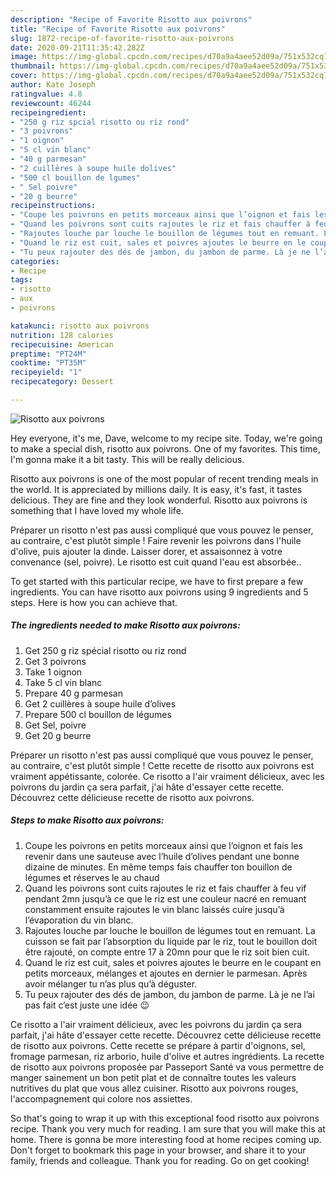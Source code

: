 ```yaml
---
description: "Recipe of Favorite Risotto aux poivrons"
title: "Recipe of Favorite Risotto aux poivrons"
slug: 1872-recipe-of-favorite-risotto-aux-poivrons
date: 2020-09-21T11:35:42.282Z
image: https://img-global.cpcdn.com/recipes/d70a9a4aee52d09a/751x532cq70/risotto-aux-poivrons-photo-principale-de-la-recette.jpg
thumbnail: https://img-global.cpcdn.com/recipes/d70a9a4aee52d09a/751x532cq70/risotto-aux-poivrons-photo-principale-de-la-recette.jpg
cover: https://img-global.cpcdn.com/recipes/d70a9a4aee52d09a/751x532cq70/risotto-aux-poivrons-photo-principale-de-la-recette.jpg
author: Kate Joseph
ratingvalue: 4.8
reviewcount: 46244
recipeingredient:
- "250 g riz spcial risotto ou riz rond"
- "3 poivrons"
- "1 oignon"
- "5 cl vin blanc"
- "40 g parmesan"
- "2 cuillères à soupe huile dolives"
- "500 cl bouillon de lgumes"
- " Sel poivre"
- "20 g beurre"
recipeinstructions:
- "Coupe les poivrons en petits morceaux ainsi que l’oignon et fais les revenir dans une sauteuse avec l’huile d’olives pendant une bonne dizaine de minutes. En même temps fais chauffer ton bouillon de légumes et réserves le au chaud"
- "Quand les poivrons sont cuits rajoutes le riz et fais chauffer à feu vif pendant 2mn jusqu’à ce que le riz est une couleur nacré en remuant constamment ensuite rajoutes le vin blanc laissés cuire jusqu’à l’évaporation du vin blanc."
- "Rajoutes louche par louche le bouillon de légumes tout en remuant. La cuisson se fait par l’absorption du liquide par le riz, tout le bouillon doit être rajouté, on compte entre 17 à 20mn pour que le riz soit bien cuit."
- "Quand le riz est cuit, sales et poivres ajoutes le beurre en le coupant en petits morceaux, mélanges et ajoutes en dernier le parmesan. Après avoir mélanger tu n’as plus qu’à déguster."
- "Tu peux rajouter des dés de jambon, du jambon de parme. Là je ne l’ai pas fait c’est juste une idée 😉"
categories:
- Recipe
tags:
- risotto
- aux
- poivrons

katakunci: risotto aux poivrons 
nutrition: 128 calories
recipecuisine: American
preptime: "PT24M"
cooktime: "PT35M"
recipeyield: "1"
recipecategory: Dessert

---
```



![Risotto aux poivrons](https://img-global.cpcdn.com/recipes/d70a9a4aee52d09a/751x532cq70/risotto-aux-poivrons-photo-principale-de-la-recette.jpg)

Hey everyone, it's me, Dave, welcome to my recipe site. Today, we're going to make a special dish, risotto aux poivrons. One of my favorites. This time, I'm gonna make it a bit tasty. This will be really delicious.

Risotto aux poivrons is one of the most popular of recent trending meals in the world. It is appreciated by millions daily. It is easy, it's fast, it tastes delicious. They are fine and they look wonderful. Risotto aux poivrons is something that I have loved my whole life.

Préparer un risotto n&#39;est pas aussi compliqué que vous pouvez le penser, au contraire, c&#39;est plutôt simple ! Faire revenir les poivrons dans l&#39;huile d&#39;olive, puis ajouter la dinde. Laisser dorer, et assaisonnez à votre convenance (sel, poivre). Le risotto est cuit quand l&#39;eau est absorbée..


To get started with this particular recipe, we have to first prepare a few ingredients. You can have risotto aux poivrons using 9 ingredients and 5 steps. Here is how you can achieve that.

<!--inarticleads1-->

##### The ingredients needed to make Risotto aux poivrons:

1. Get 250 g riz spécial risotto ou riz rond
1. Get 3 poivrons
1. Take 1 oignon
1. Take 5 cl vin blanc
1. Prepare 40 g parmesan
1. Get 2 cuillères à soupe huile d’olives
1. Prepare 500 cl bouillon de légumes
1. Get  Sel, poivre
1. Get 20 g beurre


Préparer un risotto n&#39;est pas aussi compliqué que vous pouvez le penser, au contraire, c&#39;est plutôt simple ! Cette recette de risotto aux poivrons est vraiment appétissante, colorée. Ce risotto a l&#39;air vraiment délicieux, avec les poivrons du jardin ça sera parfait, j&#39;ai hâte d&#39;essayer cette recette. Découvrez cette délicieuse recette de risotto aux poivrons. 

<!--inarticleads2-->

##### Steps to make Risotto aux poivrons:

1. Coupe les poivrons en petits morceaux ainsi que l’oignon et fais les revenir dans une sauteuse avec l’huile d’olives pendant une bonne dizaine de minutes. En même temps fais chauffer ton bouillon de légumes et réserves le au chaud
1. Quand les poivrons sont cuits rajoutes le riz et fais chauffer à feu vif pendant 2mn jusqu’à ce que le riz est une couleur nacré en remuant constamment ensuite rajoutes le vin blanc laissés cuire jusqu’à l’évaporation du vin blanc.
1. Rajoutes louche par louche le bouillon de légumes tout en remuant. La cuisson se fait par l’absorption du liquide par le riz, tout le bouillon doit être rajouté, on compte entre 17 à 20mn pour que le riz soit bien cuit.
1. Quand le riz est cuit, sales et poivres ajoutes le beurre en le coupant en petits morceaux, mélanges et ajoutes en dernier le parmesan. Après avoir mélanger tu n’as plus qu’à déguster.
1. Tu peux rajouter des dés de jambon, du jambon de parme. Là je ne l’ai pas fait c’est juste une idée 😉


Ce risotto a l&#39;air vraiment délicieux, avec les poivrons du jardin ça sera parfait, j&#39;ai hâte d&#39;essayer cette recette. Découvrez cette délicieuse recette de risotto aux poivrons. Cette recette se prépare à partir d&#39;oignons, sel, fromage parmesan, riz arborio, huile d&#39;olive et autres ingrédients. La recette de risotto aux poivrons proposée par Passeport Santé va vous permettre de manger sainement un bon petit plat et de connaître toutes les valeurs nutritives du plat que vous allez cuisiner. Risotto aux poivrons rouges, l&#39;accompagnement qui colore nos assiettes. 

So that's going to wrap it up with this exceptional food risotto aux poivrons recipe. Thank you very much for reading. I am sure that you will make this at home. There is gonna be more interesting food at home recipes coming up. Don't forget to bookmark this page in your browser, and share it to your family, friends and colleague. Thank you for reading. Go on get cooking!

